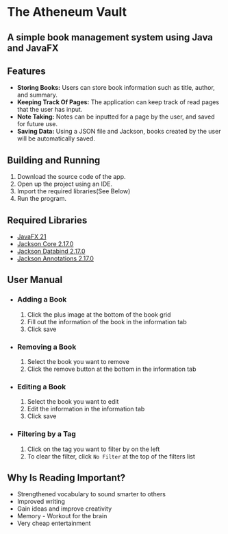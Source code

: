 # The Atheneum Vault
## A simple book management system using Java and JavaFX

## Features
- **Storing Books:** Users can store book information such as title, author, and summary.
- **Keeping Track Of Pages:** The application can keep track of read pages that the user has input.
- **Note Taking:** Notes can be inputted for a page by the user, and saved for future use.
- **Saving Data:** Using a JSON file and Jackson, books created by the user will be automatically saved.

## Building and Running
1. Download the source code of the app.
2. Open up the project using an IDE.
3. Import the required libraries(See Below)
4. Run the program.

## Required Libraries
- [JavaFX 21](https://gluonhq.com/products/javafx/)
- [Jackson Core 2.17.0](https://mvnrepository.com/artifact/com.fasterxml.jackson.core/jackson-core/2.17.0)
- [Jackson Databind 2.17.0](https://mvnrepository.com/artifact/com.fasterxml.jackson.core/jackson-databind/2.17.0)
- [Jackson Annotations 2.17.0](https://mvnrepository.com/artifact/com.fasterxml.jackson.core/jackson-annotations/2.17.0)

## User Manual
- ### Adding a Book
    1. Click the plus image at the bottom of the book grid
    2. Fill out the information of the book in the information tab
    3. Click save
- ### Removing a Book
    1. Select the book you want to remove
    2. Click the remove button at the bottom in the information tab
- ### Editing a Book
    1. Select the book you want to edit
    2. Edit the information in the information tab
    3. Click save
- ### Filtering by a Tag
    1. Click on the tag you want to filter by on the left
    2. To clear the filter, click `No Filter` at the top of the filters list

## Why Is Reading Important?
- Strengthened vocabulary to sound smarter to others
- Improved writing
- Gain ideas and improve creativity
- Memory - Workout for the brain
- Very cheap entertainment

